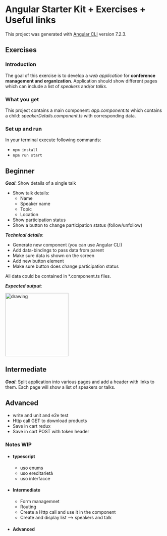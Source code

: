 # Angular Starter Kit + Exercises + Useful links

This project was generated with [Angular CLI](https://github.com/angular/angular-cli) version 7.2.3.

## Exercises 

### Introduction

The goal of this exercise is to develop a *_web application_* for **conference management and organization**.
Application should show different pages which can include a list of *_speakers_* and/or *_talks_*.

### What you get
This project contains a main component: _app.component.ts_ which contains a child: _speakerDetails.component.ts_ with corresponding data. 


### Set up and run

In your terminal execute following commands:
- `npm install`
- `npm run start`

## Beginner

  **_Goal_**: Show details of a single talk
  
  * Show talk details:
    * Name
    * Speaker name
    * Topic
    * Location
  * Show participation status
  * Show a button to change participation status (follow/unfollow)
  
  **_Technical details_**: 
  
  * Generate new component (you can use Angular CLI)
  * Add data-bindings to pass data from parent
  * Make sure data is shown on the screen
  * Add new button element
  * Make sure button does change participation status
  
  All data could be contained in *.component.ts files.
    
  **_Expected output_**:
  
  <img src="http://i65.tinypic.com/v8eb9.png" alt="drawing" width="200"/>


## Intermediate

  **_Goal_**: Split application into various pages and add a header with links to them. Each page will show a list of speakers or talks.
  

## Advanced
 
 - write and unit and e2e test 
 - Http call GET to download products
 - Save in cart redux
 - Save in cart POST with token header



### Notes WIP
- #### typescript
   - uso enums 
   - uso ereditarietà
   - uso interfacce

- #### Intermediate
   - Form managemnet
   - Routing 
   - Create a Http call and use it in the component 
   - Create and display list --> speakers and talk

- #### Advanced
